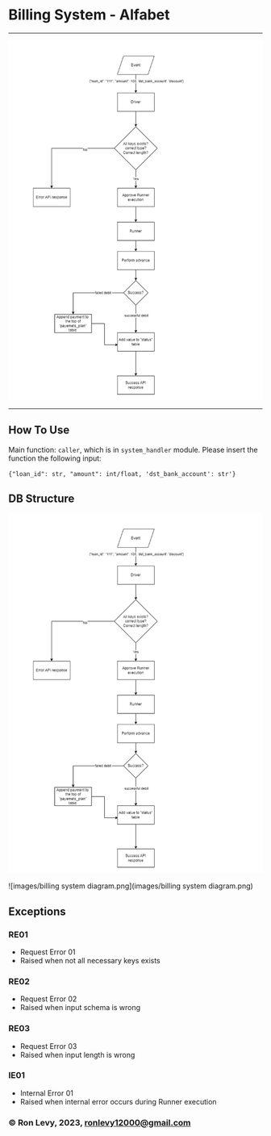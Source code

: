 # Billing System - Alfabet 
----

![images/billing_system_flow.drawio.png](images/billing_system_flow.drawio.png)


----

## How To Use

Main function: `caller`, which is in `system_handler` module.
Please insert the function the following input:

```
{"loan_id": str, "amount": int/float, 'dst_bank_account': str'}
```

## DB Structure
![images/billing_system_flow.drawio.png](images/billing_system_flow.drawio.png)

![images/billing system diagram.png](images/billing system diagram.png)

## Exceptions

### RE01
- Request Error 01
- Raised when not all necessary keys exists

### RE02
- Request Error 02
- Raised when input schema is wrong
### RE03 
- Request Error 03
- Raised when input length is wrong
### IE01
 - Internal Error 01
 - Raised when internal error occurs during Runner execution




### &copy; Ron Levy, 2023, ronlevy12000@gmail.com
